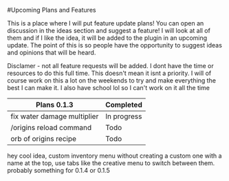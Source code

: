 #Upcoming Plans and Features

This is a place where I will put feature update plans! You can open an discussion in the ideas section and suggest a feature!
I will look at all of them and if I like the idea, it will be added to the plugin in an upcoming update.
The point of this is so people have the opportunity to suggest ideas and opinions that will be heard.

Disclamer - not all feature requests will be added. I dont have the time or resources to do this full time. This doesn't
mean it isnt a priority. I will of course work on this a lot on the weekends to try and make everything the best
I can make it. I also have school lol so I can't work on it all the time

| Plans 0.1.3 | Completed |
| ----- | --------- |
| fix water damage multiplier | In progress |
| /origins reload command | Todo |
| orb of origins recipe | Todo |

hey cool idea, custom inventory menu without creating a custom one with a name at the top, use tabs like the creative menu to switch between them. probably something for 0.1.4 or 0.1.5
